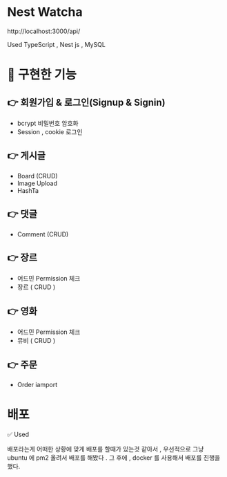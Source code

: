 # Nest Watcha

http://localhost:3000/api/

Used TypeScript , Nest js , MySQL

# 📌 구현한 기능

## 👉 회원가입 & 로그인(Signup & Signin)

- bcrypt 비밀번호 암호화
- Session , cookie 로그인

## 👉 게시글

- Board (CRUD)
- Image Upload
- HashTa

## 👉 댓글

- Comment (CRUD)

## 👉 장르

- 어드민 Permission 체크
- 장르 ( CRUD )

## 👉 영화

- 어드민 Permission 체크
- 뮤비 ( CRUD ) 

## 👉 주문

- Order iamport


# 배포 

✅ Used

배포라는게 어떠한 상황에 맞게 배포를 할때가 있는것 같아서 ,
우선적으로 그냥 ubuntu 에 pm2 올려서 배포를 해봤다 .
그 후에 , docker 를 사용해서 배포를 진행을 했다.
